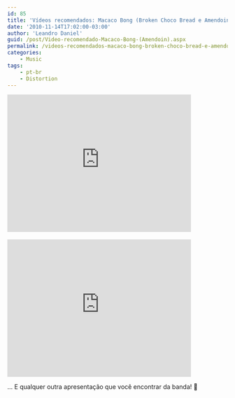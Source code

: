 ```yaml
---
id: 85
title: 'Vídeos recomendados: Macaco Bong (Broken Choco Bread e Amendoin)'
date: '2010-11-14T17:02:00-03:00'
author: 'Leandro Daniel'
guid: /post/Video-recomendado-Macaco-Bong-(Amendoin).aspx
permalink: /videos-recomendados-macaco-bong-broken-choco-bread-e-amendoin/
categories:
    - Music
tags:
    - pt-br
    - Distortion
---
```


<iframe width="420" height="315" src="https://www.youtube.com/embed/M0N3xRxfL7Q" frameborder="0" allowfullscreen></iframe>
<br /><br />
<iframe width="420" height="315" src="https://www.youtube.com/embed/Z5IrtIDqCNc" frameborder="0" allowfullscreen></iframe>

… E qualquer outra apresentação que você encontrar da banda! 🙂
